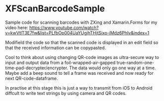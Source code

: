 # XFScanBarcodeSample

Sample code for scanning barcodes with ZXing and Xamarin.Forms for my video here: https://www.youtube.com/watch?v=kwVtlT3E7fw&list=PLfbOp004UaYUgjhTHjtSixo-iMdz6PhIv&index=1

Modifield the code so that the scanned code is displayed in an edit field so that the received information can be copypasted.

Cool to think about using changing QR-code images as ultra-secure way to input and output data from a foil-wrapped-air-gapped true-random-one-time-pad-decrypter/encrypter. 
The data would only go one way at a time. Maybe add a beep sound to tell a frame was received and now ready for next QR-code-dataframe.

In practise at this stage this is just a way to transmit from iOS to Android diffcult to write text strings by using camera and QR codes.

